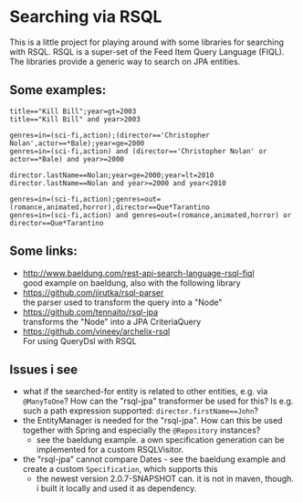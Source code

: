 # Searching via RSQL

This is a little project for playing around with some libraries for searching with RSQL.
RSQL is a super-set of the Feed Item Query Language (FIQL). The libraries provide a generic
way to search on JPA entities.

## Some examples:

    title=="Kill Bill";year=gt=2003
    title=="Kill Bill" and year>2003
    
    genres=in=(sci-fi,action);(director=='Christopher Nolan',actor==*Bale);year=ge=2000
    genres=in=(sci-fi,action) and (director=='Christopher Nolan' or actor==*Bale) and year>=2000
    
    director.lastName==Nolan;year=ge=2000;year=lt=2010
    director.lastName==Nolan and year>=2000 and year<2010
    
    genres=in=(sci-fi,action);genres=out=(romance,animated,horror),director==Que*Tarantino
    genres=in=(sci-fi,action) and genres=out=(romance,animated,horror) or director==Que*Tarantino

## Some links:

* http://www.baeldung.com/rest-api-search-language-rsql-fiql  
good example on baeldung, also with the following library
* https://github.com/jirutka/rsql-parser  
the parser used to transform the query into a "Node"
* https://github.com/tennaito/rsql-jpa  
transforms the "Node" into a JPA CriteriaQuery
* https://github.com/vineey/archelix-rsql  
For using QueryDsl with RSQL

## Issues i see

* what if the searched-for entity is related to other entities, e.g. via `@ManyToOne`? How can the "rsql-jpa"
transformer be used for this? Is e.g. such a path expression supported: `director.firstName==John`?
* the EntityManager is needed for the "rsql-jpa". How can this be used together with Spring and especially the
`@Repository` instances?
  * see the baeldung example. a own specification generation can be implemented for a custom RSQLVisitor.
* the "rsql-jpa" cannot compare Dates - see the baeldung example and create a custom `Specification`, which supports this
  * the newest version 2.0.7-SNAPSHOT can. it is not in maven, though. i built it locally and used it as dependency.

